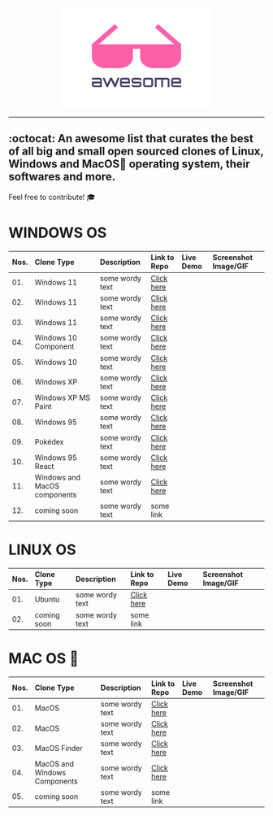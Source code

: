 
<div align="center">
	<img width="300" height="200" src="media/logo.svg" alt="Awesome">	<br>
	<hr>
	</div>

## :octocat: An awesome list that curates the best of all big and small open sourced clones of Linux, Windows and MacOS operating system, their softwares and more.
Feel free to contribute! 🎓

# WINDOWS OS
 Nos. | Clone Type |  Description  | Link to Repo | Live Demo | Screenshot Image/GIF 
 --- | :---- | :--------- | :----------| :---------| :----------------- 
 01. | Windows 11 | some wordy text | [Click here]( https://github.com/Rajaniraiyn/windows11 )  
 02. | Windows 11 | some wordy text | [Click here]( https://github.com/PiyushSuthar/Windows-11-Web )  
 03. | Windows 11 | some wordy text | [Click here]( https://github.com/blueedgetechno/windows11 )  
 04. | Windows 10 Component | some wordy text | [Click here]( https://github.com/virtualvivek/react-windows-ui )  
 05. | Windows 10 | some wordy text | [Click here]( https://github.com/virtualvivek/Windows10-framework/ )  
 06. | Windows XP | some wordy text | [Click here]( https://github.com/ShizukuIchi/winXP )  
 07. | Windows XP MS Paint | some wordy text | [Click here]( https://github.com/1j01/jspaint )  
 08. | Windows 95 | some wordy text | [Click here]( https://github.com/felixrieseberg/windows95 )  
 09. | Pokédex  | some wordy text | [Click here]( https://github.com/wobsoriano/poke95 )  
 10. | Windows 95 React | some wordy text | [Click here]( https://github.com/arturbien/React95 )  
 11. | Windows and MacOS components | some wordy text | [Click here]( https://github.com/gabrielbull/react-desktop )  
 12. | coming soon | some wordy text | some link  


# LINUX OS
 Nos. | Clone Type | Description  | Link to Repo | Live Demo | Screenshot Image/GIF 
 --- | :---- | :--------- | :----------| :---------| :----------------- 
 01. | Ubuntu | some wordy text | [Click here]( https://github.com/vivek9patel/vivek9patel.github.io )  
 02. | coming soon | some wordy text | some link  






# MAC OS 
 Nos. | Clone Type |  Description  | Link to Repo | Live Demo | Screenshot Image/GIF 
 --- | :---- | :--------- | :----------| :---------| :----------------- 
 01. | MacOS | some wordy text | [Click here]( https://github.com/PuruVJ/macos-web )  
 02. | MacOS | some wordy text | [Click here]( https://github.com/Renovamen/playground-macos )  
 03. | MacOS Finder | some wordy text | [Click here]( https://github.com/guyariely/finder-clone )  
 04. |MacOS and Windows Components | some wordy text | [Click here]( https://github.com/gabrielbull/react-desktop )  
 05. | coming soon | some wordy text | some link  



